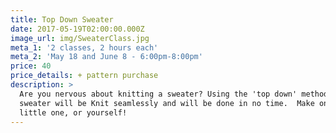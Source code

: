 ```yaml
---
title: Top Down Sweater
date: 2017-05-19T02:00:00.000Z
image_url: img/SweaterClass.jpg
meta_1: '2 classes, 2 hours each'
meta_2: 'May 18 and June 8 - 6:00pm-8:00pm'
price: 40
price_details: + pattern purchase
description: >
  Are you nervous about knitting a sweater? Using the 'top down' method, your
  sweater will be Knit seamlessly and will be done in no time.  Make one for a
  little one, or yourself!
---
```


